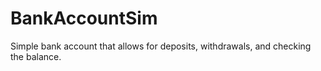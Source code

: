 # BankAccountSim
Simple bank account that allows for deposits, withdrawals, and checking the balance. 
